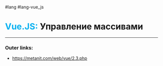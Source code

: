 #lang #lang-vue_js
# <font color="#00b0f0">Vue.JS:</font> Управление массивами
---
### Outer links:
- https://metanit.com/web/vue/2.3.php